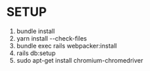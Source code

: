 # SETUP
1. bundle install
2. yarn install --check-files
3. bundle exec rails webpacker:install
4. rails db:setup
5. sudo apt-get install chromium-chromedriver
